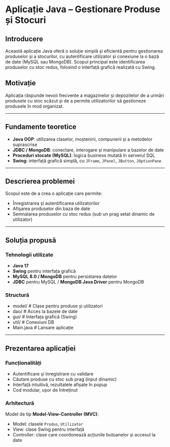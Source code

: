 #  Aplicație Java – Gestionare Produse și Stocuri

##  Introducere
Această aplicație Java oferă o soluție simplă și eficientă pentru gestionarea produselor și a stocurilor, cu autentificare utilizator și conexiune la o bază de date (MySQL sau MongoDB). Scopul principal este identificarea produselor cu stoc redus, folosind o interfață grafică realizată cu Swing.

##  Motivație
Aplicația răspunde nevoii frecvente a magazinelor și depozitelor de a urmări produsele cu stoc scăzut și de a permite utilizatorilor să gestioneze produsele în mod organizat.

---

##  Fundamente teoretice
- **Java OOP**: utilizarea claselor, moștenirii, compunerii și a metodelor suprascrise
- **JDBC / MongoDB**: conectare, interogare și manipulare a bazelor de date
- **Proceduri stocate (MySQL)**: logica business mutată în serverul SQL
- **Swing**: interfață grafică simplă, cu `JFrame`, `JPanel`, `JButton`, `JOptionPane`

---

##  Descrierea problemei
Scopul este de a crea o aplicație care permite:
- Înregistrarea și autentificarea utilizatorilor
- Afișarea produselor din baza de date
- Semnalarea produselor cu stoc redus (sub un prag setat dinamic de utilizator)

---

##  Soluția propusă

###  Tehnologii utilizate
- **Java 17**
- **Swing** pentru interfața grafică
- **MySQL 8.0 / MongoDB** pentru persistarea datelor
- **JDBC** pentru MySQL / **MongoDB Java Driver** pentru MongoDB

###  Structură
- model/ # Clase pentru produse și utilizatori
- dao/ # Acces la bazele de date
- gui/ # Interfața grafică (Swing)
- util/ # Conexiuni DB
- Main.java # Lansare aplicație
  
---

##  Prezentarea aplicației

###  Funcționalități
- Autentificare și înregistrare cu validare
- Căutare produse cu stoc sub prag (input dinamic)
- Interfață intuitivă, rezultatele afișate în popup
- Cod modular, ușor de întreținut

###  Arhitectură
Model de tip **Model-View-Controller (MVC)**:
- Model: clasele `Produs`, `Utilizator`
- View: clase Swing pentru interfață
- Controller: clase care coordonează acțiunile butoanelor și accesul la date

